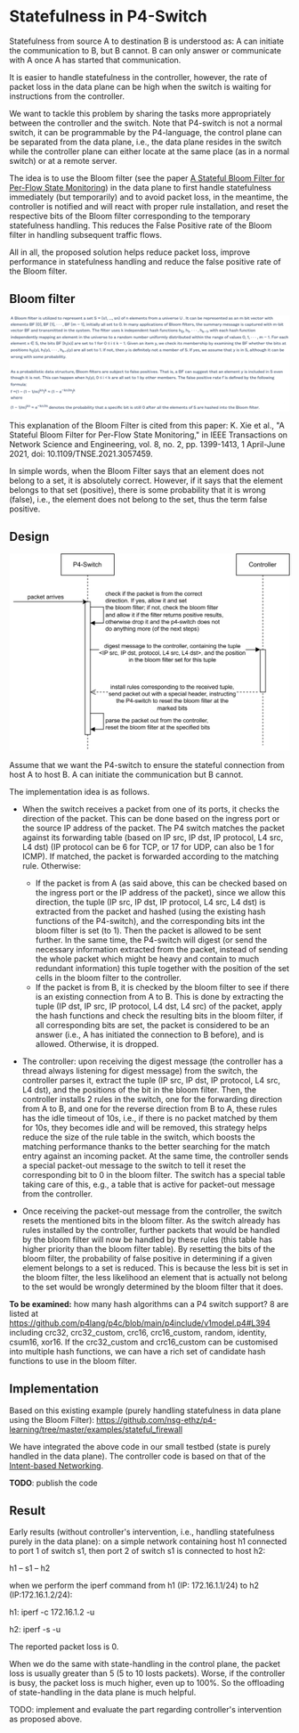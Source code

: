 # Statefulness in P4-Switch

Statefulness from source A to destination B is understood as: A can initiate the communication to B, but B cannot. B can only answer or communicate with A once A has started that communication.

It is easier to handle statefulness in the controller, however, the rate of packet loss in the data plane can be high when the switch is waiting for instructions from the controller.

We want to tackle this problem by sharing the tasks more appropriately between the controller and the switch. Note that P4-switch is not a normal switch, it can be programmable by the P4-language, the control plane can be separated from the data plane, i.e., the data plane resides in the switch while the controller plane can either locate at the same place (as in a normal switch) or at a remote server.

The idea is to use the Bloom filter (see the paper [A Stateful Bloom Filter for Per-Flow State Monitoring](https://ieeexplore.ieee.org/document/9349161)) in the data plane to first handle statefulness immediately (but temporarily) and to avoid packet loss, in the meantime, the controller is notified and will react with proper rule installation, and reset the respective bits of  the Bloom filter corresponding to the temporary statefulness handling. This reduces the False Positive rate of the Bloom filter in handling subsequent traffic flows.

All in all, the proposed solution helps reduce packet loss, improve performance in statefulness handling and reduce the false positive rate of the Bloom filter.


## Bloom filter

![Bloom filter](bloom_filter.png)


This explanation of the Bloom Filter is cited from this paper: K. Xie et al., "A Stateful Bloom Filter for Per-Flow State Monitoring," in IEEE Transactions on Network Science and Engineering, vol. 8, no. 2, pp. 1399-1413, 1 April-June 2021, doi: 10.1109/TNSE.2021.3057459.


In simple words, when the Bloom Filter says that an element does not belong to a set, it is absolutely correct. However, if it says that the element belongs to that set (positive), there is some probability that it is wrong (false), i.e., the element does not belong to the set, thus the term false positive.

## Design

![uml-sequential-switch-controller](uml-sequential-switch-controller.svg)

Assume that we want the P4-switch to ensure the stateful connection from host A to host B. A can initiate the communication but B cannot.

The implementation idea is as follows.

+ When the switch receives a packet from one of its ports, it checks the direction of the packet. This can be done based on the ingress port or the source IP address of the packet. The P4 switch matches the packet against its forwarding table (based on IP src, IP dst, IP protocol, L4 src, L4 dst) (IP protocol can be 6 for TCP, or 17 for UDP, can also be 1 for ICMP). If matched, the packet is forwarded according to the matching rule. Otherwise:
    + If the packet is from A (as said above, this can be checked based on the ingress port or the IP address of the packet), since we allow this direction, the tuple (IP src, IP dst, IP protocol, L4 src, L4 dst) is extracted from the packet and hashed (using the existing hash functions of the P4-switch), and the corresponding bits int the bloom filter is set (to 1). Then the packet is allowed to be sent further. In the same time, the P4-switch will digest (or send the necessary information extracted from the packet, instead of sending the whole packet which might be heavy and contain to much redundant information) this tuple together with the position of the set cells in the bloom filter to the controller.
    + If the packet is from B, it is checked by the bloom filter to see if there is an existing connection from A to B. This is done by extracting the tuple (IP dst, IP src, IP protocol, L4 dst, L4 src) of the packet, apply the hash functions and check the resulting bits in the bloom filter, if all corresponding bits are set, the packet is considered to be an answer (i.e., A has initiated the connection to B before), and is allowed. Otherwise, it is dropped.

+ The controller: upon receiving the digest message (the controller has a thread always listening for digest message) from the switch, the controller parses it, extract the tuple (IP src, IP dst, IP protocol, L4 src, L4 dst), and the positions of the bit in the bloom filter. Then, the controller installs 2 rules in the switch, one for the forwarding direction from A to B, and one for the reverse direction from B to A, these rules has the idle timeout of 10s, i.e., if there is no packet matched by them for 10s, they becomes idle and will be removed, this strategy helps reduce the size of the rule table in the switch, which boosts the matching performance thanks to the better searching for the match entry against an incoming packet. At the same time, the controller sends a special packet-out message to the switch to tell it reset the corresponding bit to 0 in the bloom filter. The switch has a special table taking care of this, e.g., a table that is active for packet-out message from the controller.

+ Once receiving the packet-out message from the controller, the switch resets the mentioned bits in the bloom filter. As the switch already has rules installed by the controller, further packets that would be handled by the bloom filter will now be handled by these rules (this table has higher priority than the bloom filter table). By resetting the bits of the bloom filter,  the probability of false positive in determining if a given element belongs to a set is reduced. This is because the less bit is set in the bloom filter, the less likelihood an element that is actually not belong to the set would be wrongly determined by the bloom filter that it does.

**To be examined:** how many hash algorithms can a P4 switch support? 8 are listed at https://github.com/p4lang/p4c/blob/main/p4include/v1model.p4#L394 including crc32, crc32_custom, crc16, crc16_custom,  random, identity, csum16, xor16. If the crc32_custom and crc16_custom can be customised into multiple hash functions, we can have a rich set of candidate hash functions to use in the bloom filter.


## Implementation

Based on this existing example (purely handling statefulness in data plane using the Bloom Filter): https://github.com/nsg-ethz/p4-learning/tree/master/examples/stateful_firewall

We have integrated the above code in our small testbed (state is purely handled in the data plane). The controller code is based on that of the [Intent-based Networking](../Intent-based-Networking).

**TODO**: publish the code


## Result

Early results (without controller's intervention, i.e., handling statefulness purely in the data plane): on a simple network containing host h1 connected to port 1 of switch s1, then port 2 of switch s1 is connected to host h2:

h1 – s1 – h2

when we perform the iperf command from h1 (IP: 172.16.1.1/24) to h2 (IP:172.16.1.2/24):

h1: iperf -c 172.16.1.2 -u

h2: iperf -s -u

The reported packet loss is 0.

When we do the same with state-handling in the control plane, the packet loss is usually greater than  5 (5 to 10 losts packets). Worse, if the controller is busy, the packet loss is much higher, even up to 100%. So the offloading of state-handling in the data plane is much helpful.


TODO: implement and evaluate the part regarding controller's intervention as proposed above. 
